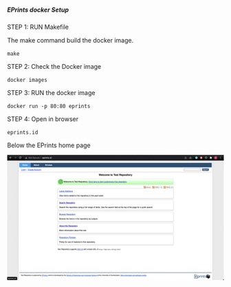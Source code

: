##### EPrints docker Setup

STEP 1: RUN Makefile

The make command build the docker image.

```
make
```

STEP 2: Check the Docker image

```
docker images
```

STEP 3: RUN the docker image

```
docker run -p 80:80 eprints
```

STEP 4: Open in browser

```
eprints.id
```

Below the EPrints home page

![Screenshot](home-page.png)
